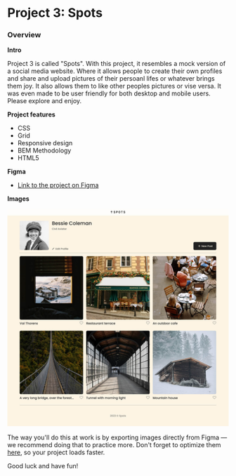 # Project 3: Spots

### Overview

**Intro**

Project 3 is called "Spots". With this project, it resembles a mock version of a social media website. Where it allows people to create their own profiles and share and upload pictures of their persoanl lifes or whatever brings them joy. It also allows them to like other peoples pictures or vise versa. It was even made to be user friendly for both desktop and mobile users. Please explore and enjoy.

**Project features**

- CSS
- Grid
- Responsive design
- BEM Methodology
- HTML5

**Figma**

- [Link to the project on Figma](https://www.figma.com/file/BBNm2bC3lj8QQMHlnqRsga/Sprint-3-Project-%E2%80%94-Spots?type=design&node-id=2%3A60&mode=design&t=afgNFybdorZO6cQo-1)

**Images**

![alt text](image.png)

The way you'll do this at work is by exporting images directly from Figma — we recommend doing that to practice more. Don't forget to optimize them [here](https://tinypng.com/), so your project loads faster.

Good luck and have fun!
